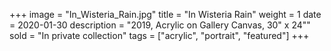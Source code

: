 +++
image = "In_Wisteria_Rain.jpg"
title = "In Wisteria Rain"
weight = 1
date = 2020-01-30
description = "2019, Acrylic on Gallery Canvas, 30\" x 24\""
sold = "In private collection"
tags = ["acrylic", "portrait", "featured"]
+++